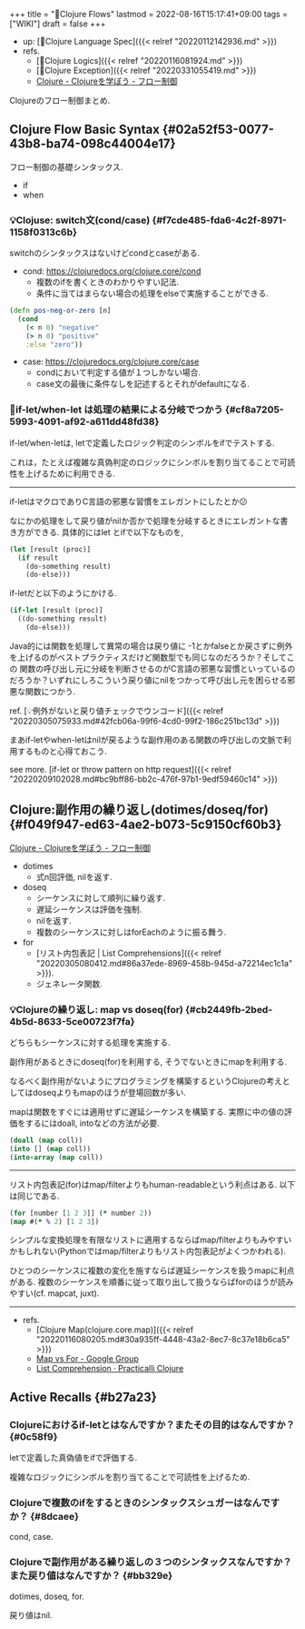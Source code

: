 +++
title = "📝Clojure Flows"
lastmod = 2022-08-16T15:17:41+09:00
tags = ["WIKI"]
draft = false
+++

-   up: [📂Clojure Language Spec]({{< relref "20220112142936.md" >}})
-   refs.
    -   [📝Clojure Logics]({{< relref "20220116081924.md" >}})
    -   [📝Clojure Exception]({{< relref "20220331055419.md" >}})
    -   [Clojure - Clojureを学ぼう - フロー制御](https://japan-clojurians.github.io/clojure-site-ja/guides/learn/flow#_%E5%89%AF%E4%BD%9C%E7%94%A8%E3%81%AE%E3%81%9F%E3%82%81%E3%81%AE%E7%B9%B0%E3%82%8A%E8%BF%94%E3%81%97)

Clojureのフロー制御まとめ.


## Clojure Flow Basic Syntax {#02a52f53-0077-43b8-ba74-098c44004e17}

フロー制御の基礎シンタックス.

-   if
-   when


### 💡Clojuse: switch文(cond/case) {#f7cde485-fda6-4c2f-8971-1158f0313c6b}

switchのシンタックスはないけどcondとcaseがある.

-   cond: <https://clojuredocs.org/clojure.core/cond>
    -   複数のifを書くときのわかりやすい記法.
    -   条件に当てはまらない場合の処理をelseで実施することができる.

<!--listend-->

```clojure
(defn pos-neg-or-zero [n]
  (cond
    (< n 0) "negative"
    (> n 0) "positive"
    :else "zero"))
```

-   case: <https://clojuredocs.org/clojure.core/case>
    -   condにおいて判定する値が１つしかない場合.
    -   case文の最後に条件なしを記述するとそれがdefaultになる.


### 🔎if-let/when-let は処理の結果による分岐でつかう {#cf8a7205-5993-4091-af92-a611dd48fd38}

if-let/when-letは, letで定義したロジック判定のシンボルをifでテストする.

これは，たとえば複雑な真偽判定のロジックにシンボルを割り当てることで可読性を上げるために利用できる.

---

if-letはマクロでありC言語の邪悪な習慣をエレガントにしたとか😕

なにかの処理をして戻り値がnilか否かで処理を分岐するときにエレガントな書き方ができる. 具体的にはlet とifで以下なものを,

```clojure
(let [result (proc)]
  (if result
    (do-something result)
    (do-else)))
```

if-letだと以下のようにかける.

```clojure
(if-let [result (proc)]
  ((do-something result)
    (do-else)))
```

Java的には関数を処理して異常の場合は戻り値に -1とかfalseとか戻さずに例外を上げるのがベストプラクティスだけど関数型でも同じなのだろうか？そしてこの 関数の呼び出し元に分岐を判断させるのがC言語の邪悪な習慣といっているのだろうか？いずれにしろこういう戻り値にnilをつかって呼び出し元を困らせる邪悪な関数につかう.

ref. [💡例外がないと戻り値チェックでウンコード]({{< relref "20220305075933.md#42fcb06a-99f6-4cd0-99f2-186c251bc13d" >}})

まあif-letやwhen-letはnilが戻るような副作用のある関数の呼び出しの文脈で利用するものと心得ておこう.

see more. [if-let or throw pattern on http request]({{< relref "20220209102028.md#bc9bff86-bb2c-476f-97b1-9edf59460c14" >}})


## Clojure:副作用の繰り返し(dotimes/doseq/for) {#f049f947-ed63-4ae2-b073-5c9150cf60b3}

[Clojure - Clojureを学ぼう - フロー制御](https://japan-clojurians.github.io/clojure-site-ja/guides/learn/flow#_%E5%89%AF%E4%BD%9C%E7%94%A8%E3%81%AE%E3%81%9F%E3%82%81%E3%81%AE%E7%B9%B0%E3%82%8A%E8%BF%94%E3%81%97)

-   dotimes
    -   式n回評価, nilを返す.
-   doseq
    -   シーケンスに対して順列に繰り返す.
    -   遅延シーケンスは評価を強制.
    -   nilを返す.
    -   複数のシーケンスに対しはforEachのように振る舞う.
-   for
    -   [リスト内包表記 | List Comprehensions]({{< relref "20220305080412.md#86a37ede-8969-458b-945d-a72214ec1c1a" >}}).
    -   ジェネレータ関数.


### 💡Clojureの繰り返し: map vs doseq(for) {#cb2449fb-2bed-4b5d-8633-5ce00723f7fa}

どちらもシーケンスに対する処理を実施する.

副作用があるときにdoseq(for)を利用する, そうでないときにmapを利用する.

なるべく副作用がないようにプログラミングを構築するというClojureの考えとしてはdoseqよりもmapのほうが登場回数が多い.

mapは関数をすぐには適用せずに遅延シーケンスを構築する. 実際に中の値の評価をするにはdoall, intoなどの方法が必要.

```clojure
(doall (map coll))
(into [] (map coll))
(into-array (map coll))
```

---

リスト内包表記(for)はmap/filterよりもhuman-readableという利点はある. 以下は同じである.

```clojure
(for [number [1 2 3]] (* number 2))
(map #(* % 2) [1 2 3])
```

シンプルな変換処理を有限なリストに適用するならばmap/filterよりもみやすいかもしれない(Pythonではmap/filterよりもリスト内包表記がよくつかわれる).

ひとつのシーケンスに複数の変化を施すならば遅延シーケンスを扱うmapに利点がある. 複数のシーケンスを順番に従って取り出して扱うならばforのほうが読みやすい(cf. mapcat, juxt).

---

-   refs.
    -   [Clojure Map(clojure.core.map)]({{< relref "20220116080205.md#30a935ff-4448-43a2-8ec7-8c37e18b6ca5" >}})
    -   [Map vs For - Google Group](https://groups.google.com/g/clojure/c/UH3VynMwPic)
    -   [List Comprehension · Practicalli Clojure](https://practical.li/clojure/thinking-functionally/list-comprehension.html)


## Active Recalls {#b27a23}


### Clojureにおけるif-letとはなんですか？またその目的はなんですか？ {#0c58f9}

letで定義した真偽値をifで評価する.

複雑なロジックにシンボルを割り当てることで可読性を上げるため.


### Clojureで複数のifをするときのシンタックスシュガーはなんですか？ {#8dcaee}

cond, case.


### Clojureで副作用がある繰り返しの３つのシンタックスなんですか？また戻り値はなんですか？ {#bb329e}

dotimes, doseq, for.

戻り値はnil.

